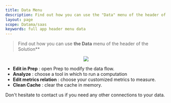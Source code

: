 ```yaml
---
title: Data Menu
description: Find out how you can use the "Data" menu of the header of the Datama Solutions
layout: page
scope: Datama/saas
keywords: full app header menu data
---
```


> Find out how you can use **the Data** menu of the header of the Solution**

<center><img src="{{site.url}}/{{site.baseurl}}/core_app/new/interface/header/images/data_menu.png"/></center>


- **Edit in Prep** : open Prep to modify the data flow.
- **Analyze** : choose a tool in which to run a computation
- **Edit metrics relation** : choose your customized metrics to measure.
- **Clean Cache** : clear the cache in memory.



Don't hesitate to contact us if you need any other connections to your data.

